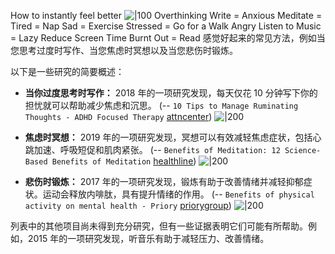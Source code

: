 How to instantly feel better 
![|100](https://pbs.twimg.com/media/F6EuCbKWYAAFiDj.jpg)
Overthinking Write = Anxious Meditate = Tired = Nap Sad = Exercise Stressed = Go for a Walk Angry Listen to Music = Lazy Reduce Screen Time Burnt Out = Read
感觉好起来的常见方法，例如当您思考过度时写作、当您焦虑时冥想以及当您悲伤时锻炼。



以下是一些研究的简要概述：

- **当你过度思考时写作：** 2018 年的一项研究发现，每天仅花 10 分钟写下你的担忧就可以帮助减少焦虑和沉思。
(-- `10 Tips to Manage Ruminating Thoughts - ADHD Focused Therapy` [attncenter](https://attncenter.nyc/10-tips-to-manage-ruminating-thoughts-that-come-with-adhd/))
![|200](https://attncenter.nyc/wp-content/uploads/2022/11/bigstock-Frustrated-Woman-With-Nervous-3742489481.jpg)

- **焦虑时冥想：** 2019 年的一项研究发现，冥想可以有效减轻焦虑症状，包括心跳加速、呼吸短促和肌肉紧张。
(-- `Benefits of Meditation: 12 Science-Based Benefits of Meditation` [healthline](https://www.healthline.com/nutrition/12-benefits-of-meditation))
![|200](https://media.post.rvohealth.io/wp-content/uploads/2020/08/man-meditation-yoga-mat-laptop-1200x628-facebook-1200x628.jpg)

- **悲伤时锻炼：** 2017 年的一项研究发现，锻炼有助于改善情绪并减轻抑郁症状。运动会释放内啡肽，具有提升情绪的作用。
(-- `Benefits of physical activity on mental health - Priory` [priorygroup](https://www.priorygroup.com/blog/exercise-to-improve-mental-health))
![|200](https://www.priorygroup.com/media/598174/mh-and-exercise-thumbanil.jpg?anchor=center&mode=crop&width=700&height=350&rnd=133132420570000000)


列表中的其他项目尚未得到充分研究，但有一些证据表明它们可能有所帮助。例如，2015 年的一项研究发现，听音乐有助于减轻压力、改善情绪。

